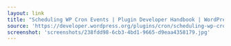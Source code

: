 ```yaml
---
layout: link
title: "Scheduling WP Cron Events | Plugin Developer Handbook | WordPress Developer Resources"
source: 'https://developer.wordpress.org/plugins/cron/scheduling-wp-cron-events/'
screenshot: 'screenshots/238fdd98-6cb3-4bd1-9665-d9eaa4358179.jpg'
---
```


